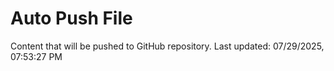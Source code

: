 # Auto Push File

Content that will be pushed to GitHub repository.
Last updated: 07/29/2025, 07:53:27 PM
